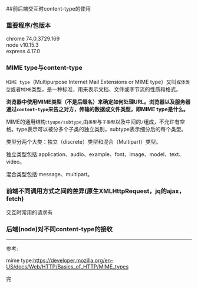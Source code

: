##前后端交互时content-type的使用

### 重要程序/包版本
chrome 74.0.3729.169  
node v10.15.3  
express 4.17.0

### MIME type与content-type
`MIME type`（Multipurpose Internet Mail Extensions or MIME type）又叫`媒体类型`或者`MIME`类型，是一种标准，用来表示文档、文件或字节流的性质和格式。

**浏览器中使用MIME类型（不是后缀名）来确定如何处理URL。浏览器以及服务器通过`content-type`来告之对方，传输的数据或文件类型，即MIME type是什么。**

MIME的通用结构:`tyupe/subtype`,由`类型`与`子类型`以及中间的`/`组成，不允许有空格。type表示可以被分多个子类的独立类别，subtype表示细分后的每个类型。

类型分两个大类：独立（discrete）类型和混合（Multipart）类型。

独立类型包括:application、audio、example、font、image、model、text、video。

混合类型包括:message、multipart。


### 前端不同调用方式之间的差异(原生XMLHttpRequest，jq的ajax，fetch)
交互时常用的请求有


### 后端(node)对不同content-type的接收


---
参考:

mime type:https://developer.mozilla.org/en-US/docs/Web/HTTP/Basics_of_HTTP/MIME_types

完


